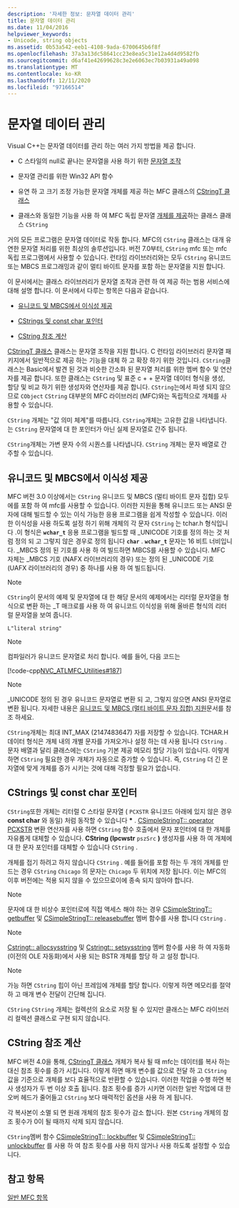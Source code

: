 ```yaml
---
description: '자세한 정보: 문자열 데이터 관리'
title: 문자열 데이터 관리
ms.date: 11/04/2016
helpviewer_keywords:
- Unicode, string objects
ms.assetid: 0b53a542-eeb1-4108-9ada-6700645b6f8f
ms.openlocfilehash: 37a3a13dc58641cc23e8ea5c31e12a4d4d9582fb
ms.sourcegitcommit: d6af41e42699628c3e2e6063ec7b03931a49a098
ms.translationtype: MT
ms.contentlocale: ko-KR
ms.lasthandoff: 12/11/2020
ms.locfileid: "97166514"
---
```

# <a name="string-data-management"></a>문자열 데이터 관리

Visual C++는 문자열 데이터를 관리 하는 여러 가지 방법을 제공 합니다.

- C 스타일의 null로 끝나는 문자열을 사용 하기 위한 [문자열 조작](../c-runtime-library/string-manipulation-crt.md)

- 문자열 관리를 위한 Win32 API 함수

- 유연 하 고 크기 조정 가능한 문자열 개체를 제공 하는 MFC 클래스의 [CStringT 클래스](../atl-mfc-shared/reference/cstringt-class.md)

- 클래스와 동일한 기능을 사용 하 여 MFC 독립 문자열 [개체를 제공](../atl-mfc-shared/reference/cstringt-class.md)하는 클래스 클래스 `CString`

거의 모든 프로그램은 문자열 데이터로 작동 합니다. MFC의 `CString` 클래스는 대개 유연한 문자열 처리를 위한 최상의 솔루션입니다. 버전 7.0부터, `CString` mfc 또는 mfc 독립 프로그램에서 사용할 수 있습니다. 런타임 라이브러리와는 모두 `CString` 유니코드 또는 MBCS 프로그래밍과 같이 멀티 바이트 문자를 포함 하는 문자열을 지원 합니다.

이 문서에서는 클래스 라이브러리가 문자열 조작과 관련 하 여 제공 하는 범용 서비스에 대해 설명 합니다. 이 문서에서 다루는 항목은 다음과 같습니다.

- [유니코드 및 MBCS에서 이식성 제공](#_core_unicode_and_mbcs_provide_portability)

- [CStrings 및 const char 포인터](#_core_cstrings_and_const_char_pointers)

- [CString 참조 계산](#_core_cstring_reference_counting)

[CStringT 클래스](../atl-mfc-shared/reference/cstringt-class.md) 클래스는 문자열 조작을 지원 합니다. C 런타임 라이브러리 문자열 패키지에서 일반적으로 제공 하는 기능을 대체 하 고 확장 하기 위한 것입니다. `CString`클래스는 Basic에서 발견 된 것과 비슷한 간소화 된 문자열 처리를 위한 멤버 함수 및 연산자를 제공 합니다. 또한 클래스는 `CString` 및 표준 c + + 문자열 데이터 형식을 생성, 할당 및 비교 하기 위한 생성자와 연산자를 제공 합니다. `CString`는에서 파생 되지 않으므로 `CObject` `CString` 대부분의 MFC 라이브러리 (MFC)와는 독립적으로 개체를 사용할 수 있습니다.

`CString` 개체는 "값 의미 체계"를 따릅니다. `CString`개체는 고유한 값을 나타냅니다. 는 `CString` 문자열에 대 한 포인터가 아닌 실제 문자열로 간주 됩니다.

`CString`개체는 가변 문자 수의 시퀀스를 나타냅니다. `CString` 개체는 문자 배열로 간주할 수 있습니다.

## <a name="unicode-and-mbcs-provide-portability"></a><a name="_core_unicode_and_mbcs_provide_portability"></a> 유니코드 및 MBCS에서 이식성 제공

MFC 버전 3.0 이상에서는 `CString` 유니코드 및 MBCS (멀티 바이트 문자 집합) 모두에를 포함 하 여 mfc를 사용할 수 있습니다. 이러한 지원을 통해 유니코드 또는 ANSI 문자에 대해 빌드할 수 있는 이식 가능한 응용 프로그램을 쉽게 작성할 수 있습니다. 이러한 이식성을 사용 하도록 설정 하기 위해 개체의 각 문자 `CString` 는 tchar.h 형식입니다 .이 형식은 **`wchar_t`** 응용 프로그램을 빌드할 때 _UNICODE 기호를 정의 하는 것 처럼 정의 되 고 그렇지 않은 경우로 정의 됩니다 **`char`** . **`wchar_t`** 문자는 16 비트 너비입니다. _MBCS 정의 된 기호를 사용 하 여 빌드하면 MBCS를 사용할 수 있습니다. MFC 자체는 _MBCS 기호 (NAFX 라이브러리의 경우) 또는 정의 된 _UNICODE 기호 (UAFX 라이브러리의 경우) 중 하나를 사용 하 여 빌드됩니다.

> [!NOTE]
> `CString`이 문서의 예제 및 문자열에 대 한 해당 문서의 예제에서는 리터럴 문자열을 형식으로 변환 하는 _T 매크로를 사용 하 여 유니코드 이식성을 위해 올바른 형식의 리터럴 문자열을 보여 줍니다.

`L"literal string"`

> [!NOTE]
> 컴파일러가 유니코드 문자열로 처리 합니다. 예를 들어, 다음 코드는

[!code-cpp[NVC_ATLMFC_Utilities#187](../atl-mfc-shared/codesnippet/cpp/string-data-management_1.cpp)]

> [!NOTE]
> _UNICODE 정의 된 경우 유니코드 문자열로 변환 되 고, 그렇지 않으면 ANSI 문자열로 변환 됩니다. 자세한 내용은 [유니코드 및 MBCS (멀티 바이트 문자 집합) 지원](../atl-mfc-shared/unicode-and-multibyte-character-set-mbcs-support.md)문서를 참조 하세요.

`CString`개체는 최대 INT_MAX (2147483647) 자를 저장할 수 있습니다. TCHAR.H 데이터 형식은 개체 내의 개별 문자를 가져오거나 설정 하는 데 사용 됩니다 `CString` . 문자 배열과 달리 클래스에는 `CString` 기본 제공 메모리 할당 기능이 있습니다. 이렇게 하면 `CString` 필요한 경우 개체가 자동으로 증가할 수 있습니다. 즉, `CString` 더 긴 문자열에 맞게 개체를 증가 시키는 것에 대해 걱정할 필요가 없습니다.

## <a name="cstrings-and-const-char-pointers"></a><a name="_core_cstrings_and_const_char_pointers"></a> CStrings 및 const char 포인터

`CString`또한 개체는 리터럴 C 스타일 문자열 ( `PCXSTR` 유니코드 아래에 있지 않은 경우 **const char** 와 동일) 처럼 동작할 수 있습니다 <strong>\*</strong> . [CSimpleStringT:: operator PCXSTR](../atl-mfc-shared/reference/csimplestringt-class.md#operator_pcxstr) 변환 연산자를 사용 하면 `CString` 함수 호출에서 문자 포인터에 대 한 개체를 자유롭게 대체할 수 있습니다. **CString (lpcwstr** `pszSrc` **)** 생성자를 사용 하 여 개체에 대 한 문자 포인터를 대체할 수 있습니다 `CString` .

개체를 접기 하려고 하지 않습니다 `CString` . 예를 들어를 포함 하는 두 개의 개체를 만드는 경우 `CString` `Chicago` 의 문자는 `Chicago` 두 위치에 저장 됩니다. 이는 MFC의 이후 버전에는 적용 되지 않을 수 있으므로이에 종속 되지 않아야 합니다.

> [!NOTE]
> 문자에 대 한 비상수 포인터로에 직접 액세스 해야 하는 경우 [CSimpleStringT:: getbuffer](../atl-mfc-shared/reference/csimplestringt-class.md#getbuffer) 및 [CSimpleStringT:: releasebuffer](../atl-mfc-shared/reference/csimplestringt-class.md#releasebuffer) 멤버 함수를 사용 합니다 `CString` .

> [!NOTE]
> [Cstringt:: allocsysstring](../atl-mfc-shared/reference/cstringt-class.md#allocsysstring) 및 [Cstringt:: setsysstring](../atl-mfc-shared/reference/cstringt-class.md#setsysstring) 멤버 함수를 사용 하 여 자동화 (이전의 OLE 자동화)에서 사용 되는 BSTR 개체를 할당 하 고 설정 합니다.

> [!NOTE]
> 가능 하면 `CString` 힙이 아닌 프레임에 개체를 할당 합니다. 이렇게 하면 메모리를 절약 하 고 매개 변수 전달이 간단해 집니다.

`CString` `CString` 개체는 컬렉션의 요소로 저장 될 수 있지만 클래스는 MFC 라이브러리 컬렉션 클래스로 구현 되지 않습니다.

## <a name="cstring-reference-counting"></a><a name="_core_cstring_reference_counting"></a> CString 참조 계산

MFC 버전 4.0을 통해, [CStringT 클래스](../atl-mfc-shared/reference/cstringt-class.md) 개체가 복사 될 때 mfc는 데이터를 복사 하는 대신 참조 횟수를 증가 시킵니다. 이렇게 하면 매개 변수를 값으로 전달 하 고 `CString` 값을 기준으로 개체를 보다 효율적으로 반환할 수 있습니다. 이러한 작업을 수행 하면 복사 생성자가 두 번 이상 호출 됩니다. 참조 횟수를 증가 시키면 이러한 일반 작업에 대 한 오버 헤드가 줄어들고 `CString` 보다 매력적인 옵션을 사용 하 게 됩니다.

각 복사본이 소멸 되 면 원래 개체의 참조 횟수가 감소 합니다. 원본 `CString` 개체의 참조 횟수가 0이 될 때까지 삭제 되지 않습니다.

`CString`멤버 함수 [CSimpleStringT:: lockbuffer](../atl-mfc-shared/reference/csimplestringt-class.md#lockbuffer) 및 [CSimpleStringT:: unlockbuffer](../atl-mfc-shared/reference/csimplestringt-class.md#unlockbuffer) 를 사용 하 여 참조 횟수를 사용 하지 않거나 사용 하도록 설정할 수 있습니다.

## <a name="see-also"></a>참고 항목

[일반 MFC 항목](../mfc/general-mfc-topics.md)
